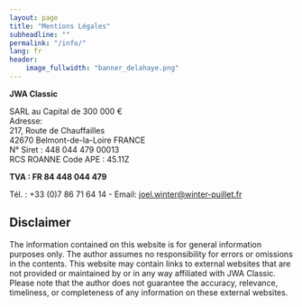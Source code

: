 ```yaml
---
layout: page
title: "Mentions Légales"
subheadline: ""
permalink: "/info/"
lang: fr
header:
    image_fullwidth: "banner_delahaye.png"
---
```


**JWA Classic** 

SARL au Capital de 300 000 €  
Adresse:  
217, Route de Chauffailles  
42670 Belmont-de-la-Loire FRANCE  
N° Siret : 448 044 479 00013  
RCS ROANNE Code APE : 45.11Z  

**TVA : FR 84 448 044 479**

Tél. : +33 (0)7 86 71 64 14 - Email: joel.winter@winter-puillet.fr

<!-- Directeur de la publication: 
Hébergeur : (nom, dénomination ou raison sociale, adresse et numéro de téléphone) 
 -->

## Disclaimer
The information contained on this website is for general information purposes only. The author assumes no responsibility for errors or omissions in the contents. This website may contain links to external websites that are not provided or maintained by or in any way affiliated with JWA Classic. Please note that the author does not guarantee the accuracy, relevance, timeliness, or completeness of any information on these external websites.
